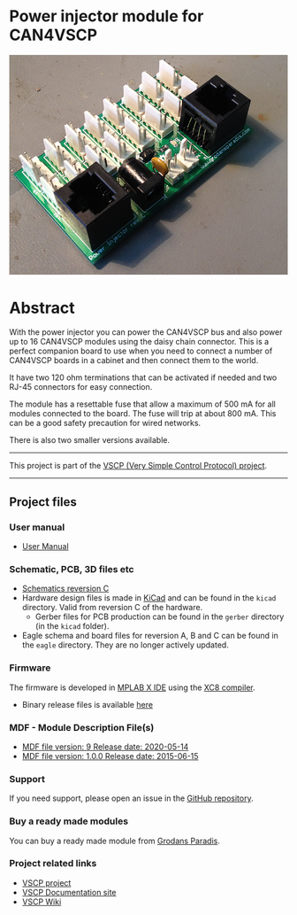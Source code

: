 # Power injector module for CAN4VSCP

<img src="./docs/images/power_injector8_800.png" width="600">

# Abstract

With the power injector you can power the CAN4VSCP bus and also power up to 16 CAN4VSCP modules using the daisy chain connector. This is a perfect companion board to use when you need to connect a number of CAN4VSCP boards in a cabinet and then connect them to the world.

It have two 120 ohm terminations that can be activated if needed and two RJ-45 connectors for easy connection.

The module has a resettable fuse that allow a maximum of 500 mA for all modules connected to the board. The fuse will trip at about 800 mA. This can be a good safety precaution for wired networks. 

There is also two smaller versions available.

<hr>

This project is part of the <a href="http://www.vscp.org">VSCP (Very Simple Control Protocol) project</a>. 

<hr>

## Project files

### User manual
  * [User Manual](https://grodansparadis.github.io/can4vscp-power-injector/#)

### Schematic, PCB, 3D files etc
  * [Schematics reversion C](./eagle/beijing_sch_rev_B.png)
 * Hardware design files is made in [KiCad](https://kicad.org) and can be found in the `kicad` directory. Valid from reversion C of the hardware.
   * Gerber files for PCB production can be found in the `gerber` directory (in the `kicad` folder).
 * Eagle schema and board files for reversion A, B and C can be found in the `eagle` directory. They are no longer actively updated.

 ### Firmware

 The firmware is developed in [MPLAB X IDE](https://www.microchip.com/mplab/mplab-x-ide) using the [XC8 compiler](https://www.microchip.com/mplab/compilers).

  * Binary release files is available [here](https://github.com/grodansparadis/can4vscp-beijing/releases)

### MDF - Module Description File(s)
  * [MDF file version: 9 Release date: 2020-05-14](http://www.eurosource.se/beijing_2.xml)
  * [MDF file version: 1.0.0 Release date: 2015-06-15](http://www.eurosource.se/beijing_1.xml)

### Support
If you need support, please open an issue in the [GitHub repository](https://github.com/grodansparadis/can4vscp-beijing/issues).

### Buy a ready made modules
You can buy a ready made module from [Grodans Paradis](http://www.grodansparadis.com).

### Project related links
  * [VSCP project](https://www.vscp.org)
  * [VSCP Documentation site](https://docs.vscp.org/)
  * [VSCP Wiki](https://github.com/grodansparadis/vscp/wiki)

